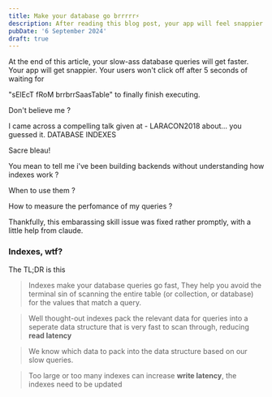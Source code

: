 ```yaml
---
title: Make your database go brrrrr⚡
description: After reading this blog post, your app will feel snappier.
pubDate: '6 September 2024'
draft: true
---
```


At the end of this article, your slow-ass database queries will get faster. 
Your app will get snappier. 
Your users won't click off after 5 seconds of waiting for

"sElEcT fRoM brrbrrSaasTable" to finally finish executing. 

Don't believe me ?

I came across a compelling talk given at - LARACON2018 about... you guessed it. 
DATABASE INDEXES

Sacre bleau!

You mean to tell me i've been building backends without understanding how indexes work ?

When to use them ?

How to measure the perfomance of my queries ?

Thankfully, this embarassing skill issue was fixed rather promptly, with a little help from claude. 

### Indexes, wtf?
The TL;DR is this 

> Indexes make your database queries go fast,
> They help you avoid the terminal sin of scanning the entire table (or collection, or database) for the values that match a query. 


> Well thought-out indexes pack the relevant data for queries into a seperate data structure that is very fast to scan through, reducing **read latency** 

> We know which data to pack into the data structure based on our slow queries. 

> Too large or too many indexes can increase **write latency**, the indexes need to be updated

